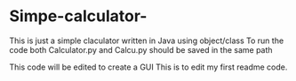 # Simpe-calculator-
This is just a simple claculator written in Java using object/class
To run the code both Calculator.py and Calcu.py should be saved in the same path

This code will be edited to create a GUI
This is to edit my first readme code.
